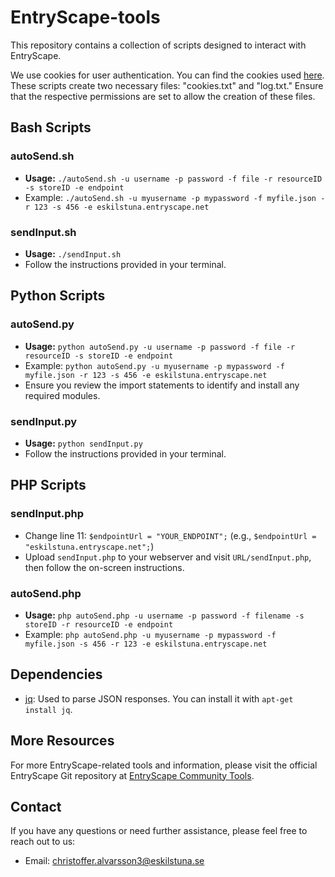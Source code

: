 # EntryScape-tools

This repository contains a collection of scripts designed to interact with EntryScape.

We use cookies for user authentication. You can find the cookies used [here](https://swagger.entryscape.com/#/auth/loginCookie). These scripts create two necessary files: "cookies.txt" and "log.txt." Ensure that the respective permissions are set to allow the creation of these files.

## Bash Scripts

### autoSend.sh

- **Usage:** `./autoSend.sh -u username -p password -f file -r resourceID -s storeID -e endpoint`
- Example: `./autoSend.sh -u myusername -p mypassword -f myfile.json -r 123 -s 456 -e eskilstuna.entryscape.net`

### sendInput.sh

- **Usage:** `./sendInput.sh`
- Follow the instructions provided in your terminal.

## Python Scripts

### autoSend.py

- **Usage:** `python autoSend.py -u username -p password -f file -r resourceID -s storeID -e endpoint`
- Example: `python autoSend.py -u myusername -p mypassword -f myfile.json -r 123 -s 456 -e eskilstuna.entryscape.net`
- Ensure you review the import statements to identify and install any required modules.

### sendInput.py

- **Usage:** `python sendInput.py`
- Follow the instructions provided in your terminal.

## PHP Scripts

### sendInput.php

- Change line 11: `$endpointUrl = "YOUR_ENDPOINT";` (e.g., `$endpointUrl = "eskilstuna.entryscape.net";`)
- Upload `sendInput.php` to your webserver and visit `URL/sendInput.php`, then follow the on-screen instructions.

### autoSend.php

- **Usage:** `php autoSend.php -u username -p password -f filename -s storeID -r resourceID -e endpoint`
- Example: `php autoSend.php -u myusername -p mypassword -f myfile.json -s 456 -r 123 -e eskilstuna.entryscape.net`

## Dependencies

- [jq](https://jqlang.github.io/jq/): Used to parse JSON responses. You can install it with `apt-get install jq`.

## More Resources

For more EntryScape-related tools and information, please visit the official EntryScape Git repository at [EntryScape Community Tools](https://github.com/entryscape/community-tools).

## Contact

If you have any questions or need further assistance, please feel free to reach out to us:

- Email: [christoffer.alvarsson3@eskilstuna.se](mailto:christoffer.alvarsson3@eskilstuna.se)

